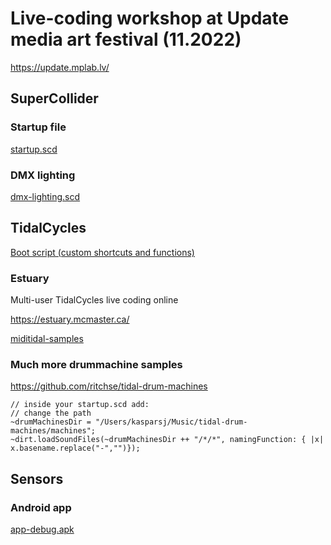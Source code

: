 # Live-coding workshop at Update media art festival (11.2022)

https://update.mplab.lv/

## SuperCollider

### Startup file

[startup.scd](startup.scd)

### DMX lighting

[dmx-lighting.scd](dmx-lighting.scd)

## TidalCycles

[Boot script (custom shortcuts and functions)](BootTidal)

### Estuary

Multi-user TidalCycles live coding online

https://estuary.mcmaster.ca/

[miditidal-samples](miditidal-samples)

### Much more drummachine samples

https://github.com/ritchse/tidal-drum-machines

```supercollider 
// inside your startup.scd add:
// change the path
~drumMachinesDir = "/Users/kasparsj/Music/tidal-drum-machines/machines";
~dirt.loadSoundFiles(~drumMachinesDir ++ "/*/*", namingFunction: { |x| x.basename.replace("-","")});
```

## Sensors

### Android app

[app-debug.apk](app-debug.apk)
